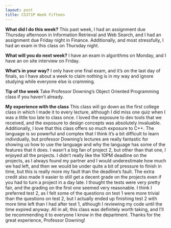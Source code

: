 ```yaml
---
layout: post
title: CS371P Week Fifteen
---
```


__What did I do this week?__ This past week, I had an assignment due Thursday afternoon in Information Retrieval and Web Search, and I had an assignment due Friday night in Finance. Additionally, and most stressfully, I had an exam in this class on Thursday night.

__What will you do next week?__ I have an exam in algorithms on Monday, and I have an on site interview on Friday. 

__What’s in your way?__ I only have one final exam, and it’s on the last day of finals, so I have about a week to claim nothing is in my way and ignore studying while everyone else is cramming. 

__Tip of the week__ Take Professor Downing’s Object Oriented Programming class if you haven’t already.

__My experience with the class__ This class will go down as the first college class in which I made it to every lecture, although I did miss one quiz when I was a little too late to class once. I loved the exposure to dev tools that we received, and the exposure to design concepts was absolutely invaluable. Additionally, I love that this class offers so much exposure to C++. The language is so powerful and complex that I think it’s a bit difficult to learn individually, but professor Downing’s lectures are really fantastic for showing us how to use the language and why the language has some of the features that it does. I wasn’t a big fan of project 2, but other than that one, I enjoyed all the projects. I didn’t really like the 10PM deadline on the projects, as I always found my partner and I would underestimate how much we had left, and then we would be under quite a bit of pressure to finish in time, but this is really more my fault than the deadline’s fault. The extra credit also made it easier to still get a decent grade on the projects even if you had to turn a project in a day late. I thought the tests were very pretty fair, and the grading on the first one seemed very reasonable. I think I preferred test 2, as I felt some of the questions on test 1 were more trivial than the questions on test 2, but I actually ended up finishing test 2 with more time left than I had after test 1, although I reviewing my code until the time expired anyway. All in all, this class was definitely worth taking, and I’ll be recommending it to everyone I know in the department. Thanks for the great experience, Professor Downing!
